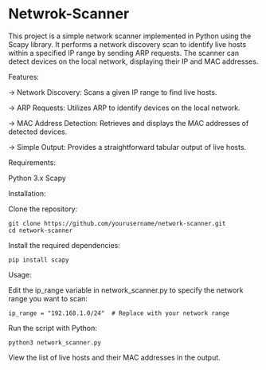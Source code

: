 # Netwrok-Scanner
This project is a simple network scanner implemented in Python using the Scapy library. It performs a network discovery scan to identify live hosts within a specified IP range by sending ARP requests. The scanner can detect devices on the local network, displaying their IP and MAC addresses.

Features:

  -> Network Discovery: Scans a given IP range to find live hosts.
  
  -> ARP Requests: Utilizes ARP to identify devices on the local network.
  
  -> MAC Address Detection: Retrieves and displays the MAC addresses of detected devices.
  
  -> Simple Output: Provides a straightforward tabular output of live hosts.
  

Requirements:

  Python 3.x
  Scapy

Installation:

Clone the repository:

    git clone https://github.com/yourusername/network-scanner.git
    cd network-scanner

Install the required dependencies:

    pip install scapy

Usage:

Edit the ip_range variable in network_scanner.py to specify the network range you want to scan:

    ip_range = "192.168.1.0/24"  # Replace with your network range

Run the script with Python:

    python3 network_scanner.py

View the list of live hosts and their MAC addresses in the output.
